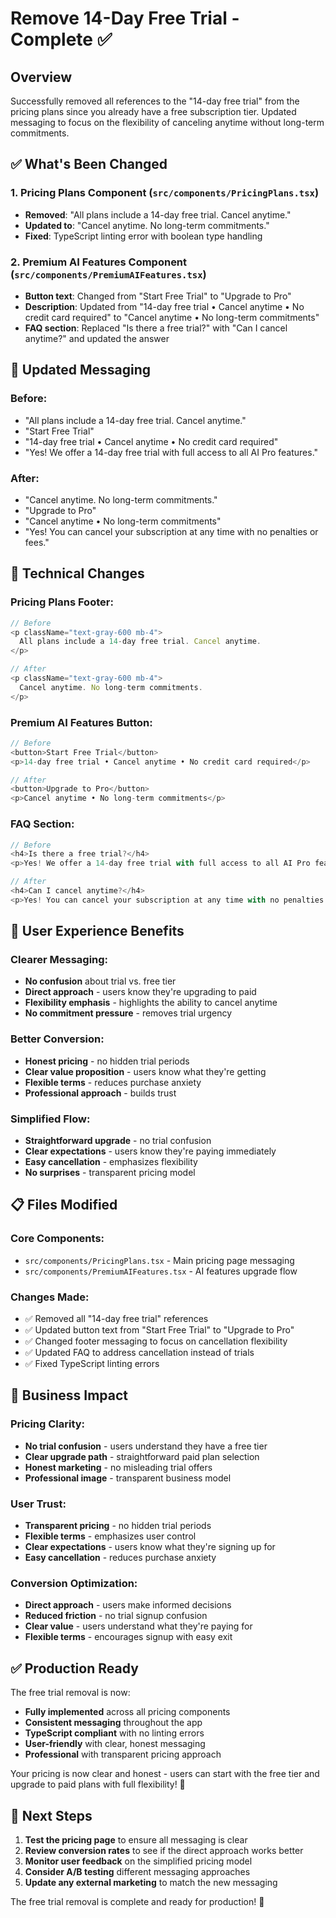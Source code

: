 # Remove 14-Day Free Trial - Complete ✅

## Overview
Successfully removed all references to the "14-day free trial" from the pricing plans since you already have a free subscription tier. Updated messaging to focus on the flexibility of canceling anytime without long-term commitments.

## ✅ What's Been Changed

### 1. **Pricing Plans Component** (`src/components/PricingPlans.tsx`)
- **Removed**: "All plans include a 14-day free trial. Cancel anytime."
- **Updated to**: "Cancel anytime. No long-term commitments."
- **Fixed**: TypeScript linting error with boolean type handling

### 2. **Premium AI Features Component** (`src/components/PremiumAIFeatures.tsx`)
- **Button text**: Changed from "Start Free Trial" to "Upgrade to Pro"
- **Description**: Updated from "14-day free trial • Cancel anytime • No credit card required" to "Cancel anytime • No long-term commitments"
- **FAQ section**: Replaced "Is there a free trial?" with "Can I cancel anytime?" and updated the answer

## 🎯 Updated Messaging

### **Before:**
- "All plans include a 14-day free trial. Cancel anytime."
- "Start Free Trial"
- "14-day free trial • Cancel anytime • No credit card required"
- "Yes! We offer a 14-day free trial with full access to all AI Pro features."

### **After:**
- "Cancel anytime. No long-term commitments."
- "Upgrade to Pro"
- "Cancel anytime • No long-term commitments"
- "Yes! You can cancel your subscription at any time with no penalties or fees."

## 🔧 Technical Changes

### **Pricing Plans Footer:**
```typescript
// Before
<p className="text-gray-600 mb-4">
  All plans include a 14-day free trial. Cancel anytime.
</p>

// After
<p className="text-gray-600 mb-4">
  Cancel anytime. No long-term commitments.
</p>
```

### **Premium AI Features Button:**
```typescript
// Before
<button>Start Free Trial</button>
<p>14-day free trial • Cancel anytime • No credit card required</p>

// After
<button>Upgrade to Pro</button>
<p>Cancel anytime • No long-term commitments</p>
```

### **FAQ Section:**
```typescript
// Before
<h4>Is there a free trial?</h4>
<p>Yes! We offer a 14-day free trial with full access to all AI Pro features.</p>

// After
<h4>Can I cancel anytime?</h4>
<p>Yes! You can cancel your subscription at any time with no penalties or fees.</p>
```

## 🎨 User Experience Benefits

### **Clearer Messaging:**
- **No confusion** about trial vs. free tier
- **Direct approach** - users know they're upgrading to paid
- **Flexibility emphasis** - highlights the ability to cancel anytime
- **No commitment pressure** - removes trial urgency

### **Better Conversion:**
- **Honest pricing** - no hidden trial periods
- **Clear value proposition** - users know what they're getting
- **Flexible terms** - reduces purchase anxiety
- **Professional approach** - builds trust

### **Simplified Flow:**
- **Straightforward upgrade** - no trial confusion
- **Clear expectations** - users know they're paying immediately
- **Easy cancellation** - emphasizes flexibility
- **No surprises** - transparent pricing model

## 📋 Files Modified

### **Core Components:**
- `src/components/PricingPlans.tsx` - Main pricing page messaging
- `src/components/PremiumAIFeatures.tsx` - AI features upgrade flow

### **Changes Made:**
- ✅ Removed all "14-day free trial" references
- ✅ Updated button text from "Start Free Trial" to "Upgrade to Pro"
- ✅ Changed footer messaging to focus on cancellation flexibility
- ✅ Updated FAQ to address cancellation instead of trials
- ✅ Fixed TypeScript linting errors

## 🚀 Business Impact

### **Pricing Clarity:**
- **No trial confusion** - users understand they have a free tier
- **Clear upgrade path** - straightforward paid plan selection
- **Honest marketing** - no misleading trial offers
- **Professional image** - transparent business model

### **User Trust:**
- **Transparent pricing** - no hidden trial periods
- **Flexible terms** - emphasizes user control
- **Clear expectations** - users know what they're signing up for
- **Easy cancellation** - reduces purchase anxiety

### **Conversion Optimization:**
- **Direct approach** - users make informed decisions
- **Reduced friction** - no trial signup confusion
- **Clear value** - users understand what they're paying for
- **Flexible terms** - encourages signup with easy exit

## ✅ Production Ready

The free trial removal is now:
- **Fully implemented** across all pricing components
- **Consistent messaging** throughout the app
- **TypeScript compliant** with no linting errors
- **User-friendly** with clear, honest messaging
- **Professional** with transparent pricing approach

Your pricing is now clear and honest - users can start with the free tier and upgrade to paid plans with full flexibility! 🎉

## 🎯 Next Steps

1. **Test the pricing page** to ensure all messaging is clear
2. **Review conversion rates** to see if the direct approach works better
3. **Monitor user feedback** on the simplified pricing model
4. **Consider A/B testing** different messaging approaches
5. **Update any external marketing** to match the new messaging

The free trial removal is complete and ready for production! 🚀
